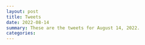 ```yaml
---
layout: post
title: Tweets
date: 2022-08-14
summary: These are the tweets for August 14, 2022.
categories:
---
```


